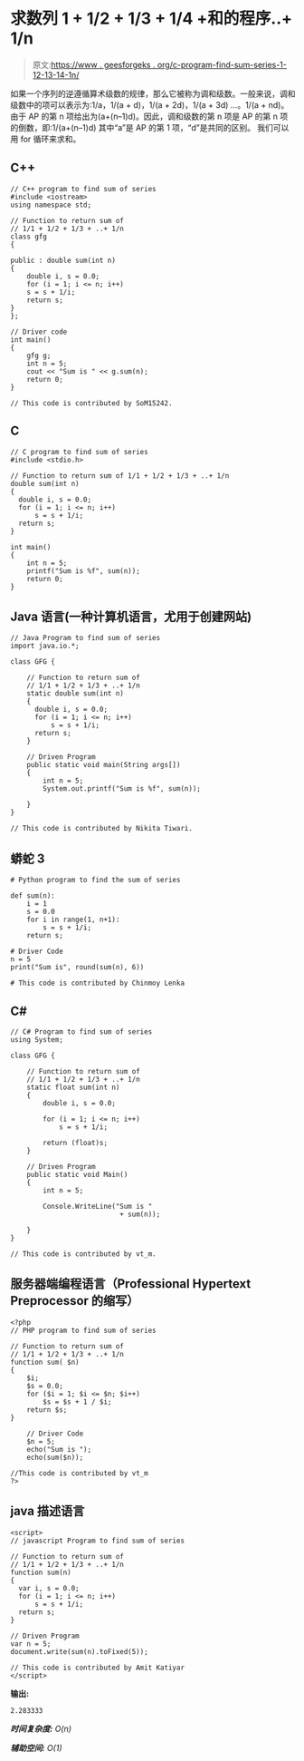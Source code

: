 # 求数列 1 + 1/2 + 1/3 + 1/4 +和的程序..+ 1/n

> 原文:[https://www . geesforgeks . org/c-program-find-sum-series-1-12-13-14-1n/](https://www.geeksforgeeks.org/c-program-find-sum-series-1-12-13-14-1n/)

如果一个序列的逆遵循算术级数的规律，那么它被称为调和级数。一般来说，调和级数中的项可以表示为:1/a，1/(a + d)，1/(a + 2d)，1/(a + 3d) …。1/(a + nd)。
由于 AP 的第 n 项给出为(a+(n–1)d)。因此，调和级数的第 n 项是 AP 的第 n 项的倒数，即:1/(a+(n–1)d)
其中“a”是 AP 的第 1 项，“d”是共同的区别。
我们可以用 for 循环来求和。

## C++

```
// C++ program to find sum of series
#include <iostream>
using namespace std;

// Function to return sum of
// 1/1 + 1/2 + 1/3 + ..+ 1/n
class gfg
{

public : double sum(int n)
{
    double i, s = 0.0;
    for (i = 1; i <= n; i++)
    s = s + 1/i;
    return s;
}
};

// Driver code
int main()
{
    gfg g;
    int n = 5;
    cout << "Sum is " << g.sum(n);
    return 0;
}

// This code is contributed by SoM15242.
```

## C

```
// C program to find sum of series
#include <stdio.h>

// Function to return sum of 1/1 + 1/2 + 1/3 + ..+ 1/n
double sum(int n)
{
  double i, s = 0.0;
  for (i = 1; i <= n; i++)
      s = s + 1/i;
  return s;
}

int main()
{
    int n = 5;
    printf("Sum is %f", sum(n));
    return 0;
}
```

## Java 语言(一种计算机语言，尤用于创建网站)

```
// Java Program to find sum of series
import java.io.*;

class GFG {

    // Function to return sum of
    // 1/1 + 1/2 + 1/3 + ..+ 1/n
    static double sum(int n)
    {
      double i, s = 0.0;
      for (i = 1; i <= n; i++)
          s = s + 1/i;
      return s;
    }

    // Driven Program
    public static void main(String args[])
    {
        int n = 5;
        System.out.printf("Sum is %f", sum(n));

    }
}

// This code is contributed by Nikita Tiwari.
```

## 蟒蛇 3

```
# Python program to find the sum of series

def sum(n):
    i = 1
    s = 0.0
    for i in range(1, n+1):
        s = s + 1/i;
    return s;

# Driver Code
n = 5
print("Sum is", round(sum(n), 6))

# This code is contributed by Chinmoy Lenka
```

## C#

```
// C# Program to find sum of series
using System;

class GFG {

    // Function to return sum of
    // 1/1 + 1/2 + 1/3 + ..+ 1/n
    static float sum(int n)
    {
        double i, s = 0.0;

        for (i = 1; i <= n; i++)
            s = s + 1/i;

        return (float)s;
    }

    // Driven Program
    public static void Main()
    {
        int n = 5;

        Console.WriteLine("Sum is "
                           + sum(n));

    }
}

// This code is contributed by vt_m.
```

## 服务器端编程语言（Professional Hypertext Preprocessor 的缩写）

```
<?php
// PHP program to find sum of series

// Function to return sum of
// 1/1 + 1/2 + 1/3 + ..+ 1/n
function sum( $n)
{
    $i;
    $s = 0.0;
    for ($i = 1; $i <= $n; $i++)
        $s = $s + 1 / $i;
    return $s;
}

    // Driver Code
    $n = 5;
    echo("Sum is ");
    echo(sum($n));

//This code is contributed by vt_m
?>
```

## java 描述语言

```
<script>
// javascript Program to find sum of series

// Function to return sum of
// 1/1 + 1/2 + 1/3 + ..+ 1/n
function sum(n)
{
  var i, s = 0.0;
  for (i = 1; i <= n; i++)
      s = s + 1/i;
  return s;
}

// Driven Program
var n = 5;
document.write(sum(n).toFixed(5));

// This code is contributed by Amit Katiyar
</script>
```

**输出:**

```
2.283333
```

***时间复杂度:** O(n)*

***辅助空间:** O(1)*